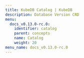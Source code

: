 ```yaml
---
title: KubeDB Catalog | KubeDB
description: Database Version CRD
menu:
  docs_v0.13.0-rc.0:
    identifier: catalog
    parent: concepts
    name: Catalog
    weight: 20
menu_name: docs_v0.13.0-rc.0
---
```

